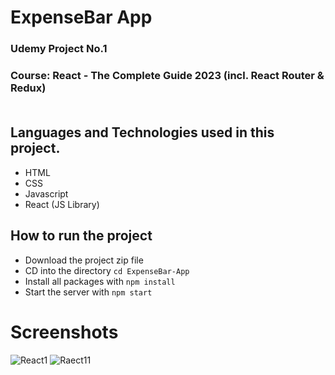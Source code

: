 # ExpenseBar App
### Udemy Project No.1
### Course: React - The Complete Guide 2023 (incl. React Router & Redux) <br> <br>

## Languages and Technologies used in this project.
- HTML
- CSS 
- Javascript
- React (JS Library)

## How to run the project
- Download the project zip file
- CD into the directory `cd ExpenseBar-App`
- Install all packages with `npm install`
- Start the server with `npm start`

# Screenshots
![React1](https://user-images.githubusercontent.com/105864157/184516991-5d2190db-397c-4c25-b06d-e647ac63daaf.JPG)
![Raect11](https://user-images.githubusercontent.com/105864157/184516992-5cf6d00e-757a-4fb8-95e8-f3565825fab4.JPG)
